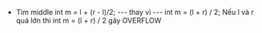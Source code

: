 - Tìm middle             int m = l + (r - l)/2;      --- thay vì ---          int m =  (l + r) / 2;
Nếu l và r quá lớn thì int m =  (l + r) / 2 gây OVERFLOW